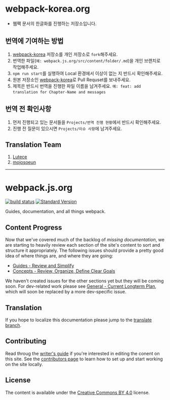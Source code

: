 # webpack-korea.org  
- 웹팩 문서의 한글화를 진행하는 저장소입니다.

## 번역에 기여하는 방법 
1. [webpack-korea](https://github.com/webpack-korea/webpack.js.org) 저장소를 개인 저장소로 `fork`해주세요.
2. 번역한 파일(`예: webpack.js.org/src/content/folder/.md`)을 개인 브랜치로 작업해주세요. 
3. `npm run start`를 실행하여 Local 환경에서 이상이 없는 지 반드시 확인해주세요. 
4. 원본 저장소인 [webpack-korea](https://github.com/webpack-korea/webpack.js.org)로 Pull Requset를 보내주세요. 
5. 제목은 반드시 번역을 진행한 파일 이름을 남겨주세요. `예: feat: add translation for Chapter-Name and messages` 

## 번역 전 확인사항 
1. 먼저 진행되고 있는 문서들을 `Projects/번역 진행 현황`에서 반드시 확인해주세요. 
2. 진행 전 질문이 있으시면 `Projects/이슈 사항`에 남겨주세요.

## Translation Team 
1. [Lutece](https://github.com/Lutece)
2. [mojosoeun](https://github.com/mojosoeun)

---

# webpack.js.org

[![build status](https://secure.travis-ci.org/webpack/webpack.js.org.svg)](http://travis-ci.org/webpack/webpack.js.org)
[![Standard Version](https://img.shields.io/badge/release-standard%20version-brightgreen.svg)](https://github.com/conventional-changelog/standard-version)

Guides, documentation, and all things webpack.


## Content Progress

Now that we've covered much of the backlog of _missing documentation_, we are starting
to heavily review each section of the site's content to sort and structure it appropriately.
The following issues should provide a pretty good idea of where things are, and where
they are going:

- [Guides - Review and Simplify][1]
- [Concepts - Review, Organize, Define Clear Goals][2]

We haven't created issues for the other sections yet but they will be coming soon. For
dev-related work please see [General - Current Longterm Plan][3], which will soon be
replaced by a more dev-specific issue.


## Translation

If you hope to localize this documentation please jump to the [translate branch][4].


## Contributing

Read throug the [writer's guide][7] if you're interested in editing the conent on this
site. See the [contributors page][5] to learn how to set up and start working on the site
locally.


## License

The content is available under the [Creative Commons BY 4.0][6] license.


[1]: https://github.com/webpack/webpack.js.org/issues/1258
[2]: https://github.com/webpack/webpack.js.org/issues/1386
[3]: https://github.com/webpack/webpack.js.org/issues/1380
[4]: https://github.com/webpack/webpack.js.org/tree/translation
[5]: https://github.com/webpack/webpack.js.org/blob/master/.github/CONTRIBUTING.md
[6]: https://creativecommons.org/licenses/by/4.0/
[7]: https://webpack.js.org/writers-guide
